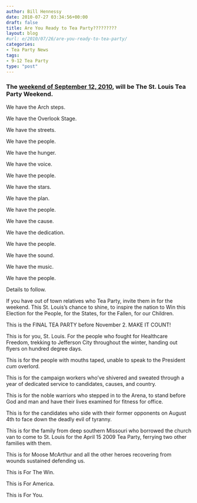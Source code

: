 ```yaml
---
author: Bill Hennessy
date: 2010-07-27 03:34:56+00:00
draft: false
title: Are You Ready to Tea Party?????????
layout: blog
#url: e/2010/07/26/are-you-ready-to-tea-party/
categories:
- Tea Party News
tags:
- 9-12 Tea Party
type: "post"
---
```


### The [weekend of September 12, 2010](https://www.facebook.com/home.php?#!/event.php?eid=135896759783481), will be The St. Louis Tea Party Weekend.

 

We have the Arch steps.

 

We have the Overlook Stage.

 

We have the streets.

 

We have the people.

 

We have the hunger.

 

We have the voice.

 

We have the people.

 

We have the stars.

 

We have the plan.

 

We have the people.

 

We have the cause.

 

We have the dedication.

 

We have the people.

 

We have the sound.

 

We have the music.

 

We have the people.

 

Details to follow.

 

If you have out of town relatives who Tea Party, invite them in for the weekend. This St. Louis’s chance to shine, to inspire the nation to Win this Election for the People, for the States, for the Fallen, for our Children.

 

This is the FINAL TEA PARTY before November 2. MAKE IT COUNT!

 

This is for you, St. Louis. For the people who fought for Healthcare Freedom, trekking to Jefferson City throughout the winter, handing out flyers on hundred degree days.

 

This is for the people with mouths taped, unable to speak to the President _cum_ overlord. 

 

This is for the campaign workers who’ve shivered and sweated through a year of dedicated service to candidates, causes, and country.

 

This is for the noble warriors who stepped in to the Arena, to stand before God and man and have their lives examined for fitness for office.

 

This is for the candidates who side with their former opponents on August 4th to face down the deadly evil of tyranny.

 

This is for the family from deep southern Missouri who borrowed the church van to come to St. Louis for the April 15 2009 Tea Party, ferrying two other families with them. 

 

This is for Moose McArthur and all the other heroes recovering from wounds sustained defending us.

 

This is For The Win.

 

This is For America.

 

This is For You.
